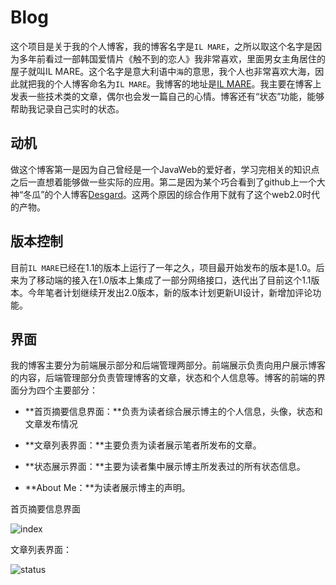 # Blog

这个项目是关于我的个人博客，我的博客名字是`IL MARE`，之所以取这个名字是因为多年前看过一部韩国爱情片《触不到的恋人》我非常喜欢，里面男女主角居住的屋子就叫IL MARE。这个名字是意大利语中`海`的意思，我个人也非常喜欢大海，因此就把我的个人博客命名为`IL MARE`。我博客的地址是[IL MARE](http://www.ilmareblog.com/blog)。我主要在博客上发表一些技术类的文章，偶尔也会发一篇自己的心情。博客还有“状态”功能，能够帮助我记录自己实时的状态。

## 动机

做这个博客第一是因为自己曾经是一个JavaWeb的爱好者，学习完相关的知识点之后一直想着能够做一些实际的应用。第二是因为某个巧合看到了github上一个大神“冬瓜”的个人博客[Desgard](http://www.desgard.com)。这两个原因的综合作用下就有了这个web2.0时代的产物。

## 版本控制

目前`IL MARE`已经在1.1的版本上运行了一年之久，项目最开始发布的版本是1.0。后来为了移动端的接入在1.0版本上集成了一部分网络接口，迭代出了目前这个1.1版本。今年笔者计划继续开发出2.0版本，新的版本计划更新UI设计，新增加评论功能。

## 界面

我的博客主要分为前端展示部分和后端管理两部分。前端展示负责向用户展示博客的内容，后端管理部分负责管理博客的文章，状态和个人信息等。博客的前端的界面分为四个主要部分：

* **首页摘要信息界面：**负责为读者综合展示博主的个人信息，头像，状态和文章发布情况

* **文章列表界面：**主要负责为读者展示笔者所发布的文章。

* **状态展示界面：**主要为读者集中展示博主所发表过的所有状态信息。

* **About Me：**为读者展示博主的声明。

首页摘要信息界面

![index](https://github.com/yhswjtuILMARE/Blog/blob/master/image/index.jpg)

文章列表界面：

![status](https://github.com/yhswjtuILMARE/Blog/blob/master/image/status.jpg)

